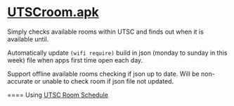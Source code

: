[UTSCroom.apk](https://github.com/ryanbelt/UTSCroom/raw/master/app/UTSCroom.apk)
=========

Simply checks available rooms within UTSC and finds out when it is available until.

Automatically update `(wifi require)` build in json (monday to sunday in this week) file when apps first time open each day.

Support offline available rooms checking if json up to date. Will be non-accurate or unable to check room if json file not updated.

====
Using [UTSC Room Schedule](https://www.utsc.utoronto.ca/~registrar/scheduling/room_schd)

